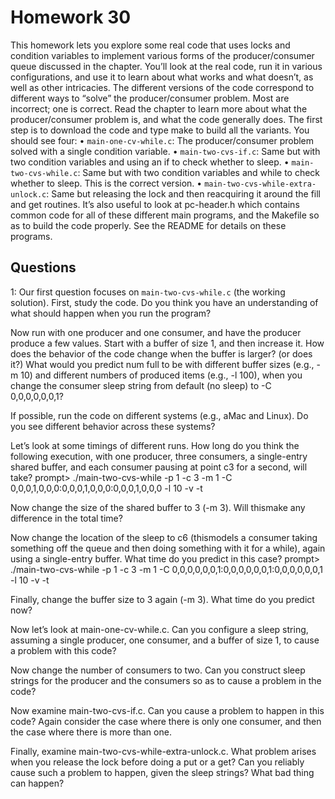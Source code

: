 # Homework 30

This homework lets you explore some real code that uses locks and
condition variables to implement various forms of the producer/consumer
queue discussed in the chapter. You’ll look at the real code, run it in
various configurations, and use it to learn about what works and what
doesn’t, as well as other intricacies.
The different versions of the code correspond to different ways to “solve”
the producer/consumer problem. Most are incorrect; one is correct. Read
the chapter to learn more about what the producer/consumer problem
is, and what the code generally does.
The first step is to download the code and type make to build all the
variants. You should see four:
• `main-one-cv-while.c`: The producer/consumer problem solved
with a single condition variable.
• `main-two-cvs-if.c`: Same but with two condition variables and
using an if to check whether to sleep.
• `main-two-cvs-while.c`: Same but with two condition variables
and while to check whether to sleep. This is the correct version.
• `main-two-cvs-while-extra-unlock.c`: Same but releasing the
lock and then reacquiring it around the fill and get routines.
It’s also useful to look at pc-header.h which contains common code
for all of these different main programs, and the Makefile so as to build
the code properly.
See the README for details on these programs.

## Questions

1: Our first question focuses on `main-two-cvs-while.c` (the working
solution). First, study the code. Do you think you have an understanding
of what should happen when you run the program?

Now run with one producer and one consumer, and have the producer
produce a few values. Start with a buffer of size 1, and then
increase it. How does the behavior of the code change when the
buffer is larger? (or does it?) What would you predict num full to
be with different buffer sizes (e.g., -m 10) and different numbers
of produced items (e.g., -l 100), when you change the consumer
sleep string from default (no sleep) to -C 0,0,0,0,0,0,1?

If possible, run the code on different systems (e.g., aMac and Linux).
Do you see different behavior across these systems?

Let’s look at some timings of different runs. How long do you
think the following execution, with one producer, three consumers,
a single-entry shared buffer, and each consumer pausing at point
c3 for a second, will take?
prompt> ./main-two-cvs-while -p 1 -c 3 -m 1 -C
0,0,0,1,0,0,0:0,0,0,1,0,0,0:0,0,0,1,0,0,0 -l 10 -v -t

Now change the size of the shared buffer to 3 (-m 3). Will thismake
any difference in the total time?

Now change the location of the sleep to c6 (thismodels a consumer
taking something off the queue and then doing something with it
for a while), again using a single-entry buffer. What time do you
predict in this case?
prompt> ./main-two-cvs-while -p 1 -c 3 -m 1 -C
0,0,0,0,0,0,1:0,0,0,0,0,0,1:0,0,0,0,0,0,1 -l 10 -v -t

Finally, change the buffer size to 3 again (-m 3). What time do you
predict now?

Now let’s look at main-one-cv-while.c. Can you configure
a sleep string, assuming a single producer, one consumer, and a
buffer of size 1, to cause a problem with this code?

Now change the number of consumers to two. Can you construct
sleep strings for the producer and the consumers so as to cause a
problem in the code?

Now examine main-two-cvs-if.c. Can you cause a problem to
happen in this code? Again consider the case where there is only
one consumer, and then the case where there is more than one.

Finally, examine main-two-cvs-while-extra-unlock.c. What
problem arises when you release the lock before doing a put or a
get? Can you reliably cause such a problem to happen, given the
sleep strings? What bad thing can happen?